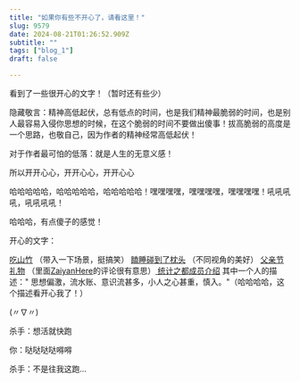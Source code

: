 ```yaml
--- 
title: "如果你有些不开心了，请看这里！" 
slug: 9579
date: 2024-08-21T01:26:52.909Z 
subtitle: "" 
tags: ["blog_1"] 
draft: false

--- 
```



看到了一些很开心的文字！（暂时还有些少）

隐藏敬言：精神高低起伏，总有低点的时间，也是我们精神最脆弱的时间，也是别人最容易入侵你思想的时候，在这个脆弱的时间不要做出傻事！拔高脆弱的高度是一个思路，也敬自己，因为作者的精神经常高低起伏！

对于作者最可怕的低落：就是人生的无意义感！

所以开开心心，开开心心，开开心心

哈哈哈哈哈，哈哈哈哈哈，哈哈哈哈哈！嘿嘿嘿嘿，嘿嘿嘿嘿，嘿嘿嘿嘿！吼吼吼吼，吼吼吼吼！

哈哈哈，有点傻子的感觉！

 开心的文字：

[吃山竹](https://yihui.org/cn/2018/01/mangosteen/) （带入一下场景，挺搞笑）     [瞌睡碰到了枕头](https://yihui.org/cn/2006/03/12-02-00/) （不同视角的美好）     [父亲节礼物](https://yihui.org/cn/2022/07/father-day-gift/) （里面[ZaiyanHere](https://github.com/ZaiyanHere)的评论很有意思）[
](https://github.com/ZaiyanHere) [统计之都成员介绍](https://cosx.org/members/#yihui)       其中一个人的描述：" 思想偏激，流水账、意识流甚多，小人之心甚重，慎入。"（哈哈哈哈，这个描述看开心我了！）




(〃∇〃)

杀手：想活就快跑

你：哒哒哒哒嘚嘚

杀手：不是往我这跑...































